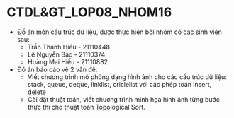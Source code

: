# CTDL&GT_LOP08_NHOM16
- Đồ án môn cấu trúc dữ liệu, được thực hiện bởi nhóm có các sinh viên sau: 
  + Trần Thanh Hiếu - 21110448
  + Lê Nguyễn Bảo - 21110374
  + Hoàng Mai Hiếu - 21110882
 - Đồ án báo cáo về 2 vấn đề:  
    + Viết chương trình mô phỏng dạng hình ảnh cho các cấu trúc dữ liệu: stack, queue, deque, linklist, criclelist với các phép toán insert, delete
    + Cài đặt thuật toán, viết chương trình minh họa hình ảnh từng bước thực thi cho thuật toán Topological Sort.
